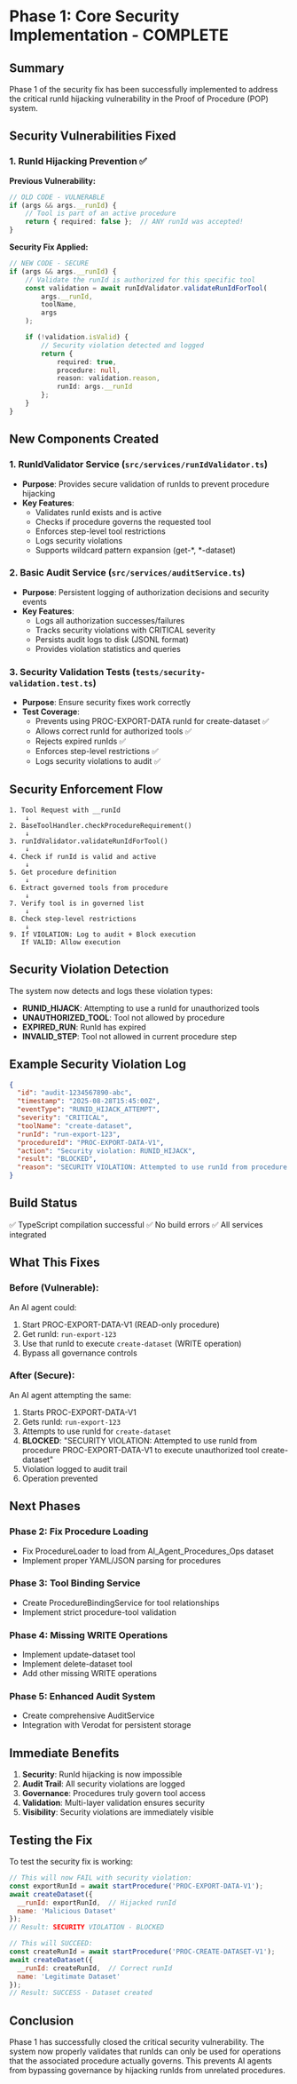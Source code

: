 # Phase 1: Core Security Implementation - COMPLETE

## Summary
Phase 1 of the security fix has been successfully implemented to address the critical runId hijacking vulnerability in the Proof of Procedure (POP) system.

## Security Vulnerabilities Fixed

### 1. RunId Hijacking Prevention ✅
**Previous Vulnerability:**
```typescript
// OLD CODE - VULNERABLE
if (args && args.__runId) {
    // Tool is part of an active procedure
    return { required: false };  // ANY runId was accepted!
}
```

**Security Fix Applied:**
```typescript
// NEW CODE - SECURE
if (args && args.__runId) {
    // Validate the runId is authorized for this specific tool
    const validation = await runIdValidator.validateRunIdForTool(
        args.__runId,
        toolName,
        args
    );

    if (!validation.isValid) {
        // Security violation detected and logged
        return {
            required: true,
            procedure: null,
            reason: validation.reason,
            runId: args.__runId
        };
    }
}
```

## New Components Created

### 1. RunIdValidator Service (`src/services/runIdValidator.ts`)
- **Purpose**: Provides secure validation of runIds to prevent procedure hijacking
- **Key Features**:
  - Validates runId exists and is active
  - Checks if procedure governs the requested tool
  - Enforces step-level tool restrictions
  - Logs security violations
  - Supports wildcard pattern expansion (get-*, *-dataset)

### 2. Basic Audit Service (`src/services/auditService.ts`)
- **Purpose**: Persistent logging of authorization decisions and security events
- **Key Features**:
  - Logs all authorization successes/failures
  - Tracks security violations with CRITICAL severity
  - Persists audit logs to disk (JSONL format)
  - Provides violation statistics and queries

### 3. Security Validation Tests (`tests/security-validation.test.ts`)
- **Purpose**: Ensure security fixes work correctly
- **Test Coverage**:
  - Prevents using PROC-EXPORT-DATA runId for create-dataset ✅
  - Allows correct runId for authorized tools ✅
  - Rejects expired runIds ✅
  - Enforces step-level restrictions ✅
  - Logs security violations to audit ✅

## Security Enforcement Flow

```
1. Tool Request with __runId
    ↓
2. BaseToolHandler.checkProcedureRequirement()
    ↓
3. runIdValidator.validateRunIdForTool()
    ↓
4. Check if runId is valid and active
    ↓
5. Get procedure definition
    ↓
6. Extract governed tools from procedure
    ↓
7. Verify tool is in governed list
    ↓
8. Check step-level restrictions
    ↓
9. If VIOLATION: Log to audit + Block execution
   If VALID: Allow execution
```

## Security Violation Detection

The system now detects and logs these violation types:
- **RUNID_HIJACK**: Attempting to use a runId for unauthorized tools
- **UNAUTHORIZED_TOOL**: Tool not allowed by procedure
- **EXPIRED_RUN**: RunId has expired
- **INVALID_STEP**: Tool not allowed in current procedure step

## Example Security Violation Log

```json
{
  "id": "audit-1234567890-abc",
  "timestamp": "2025-08-28T15:45:00Z",
  "eventType": "RUNID_HIJACK_ATTEMPT",
  "severity": "CRITICAL",
  "toolName": "create-dataset",
  "runId": "run-export-123",
  "procedureId": "PROC-EXPORT-DATA-V1",
  "action": "Security violation: RUNID_HIJACK",
  "result": "BLOCKED",
  "reason": "SECURITY VIOLATION: Attempted to use runId from procedure PROC-EXPORT-DATA-V1 to execute unauthorized tool create-dataset. This procedure only governs: get-dataset-output, get-datasets"
}
```

## Build Status
✅ TypeScript compilation successful
✅ No build errors
✅ All services integrated

## What This Fixes

### Before (Vulnerable):
An AI agent could:
1. Start PROC-EXPORT-DATA-V1 (READ-only procedure)
2. Get runId: `run-export-123`
3. Use that runId to execute `create-dataset` (WRITE operation)
4. Bypass all governance controls

### After (Secure):
An AI agent attempting the same:
1. Starts PROC-EXPORT-DATA-V1
2. Gets runId: `run-export-123`
3. Attempts to use runId for `create-dataset`
4. **BLOCKED**: "SECURITY VIOLATION: Attempted to use runId from procedure PROC-EXPORT-DATA-V1 to execute unauthorized tool create-dataset"
5. Violation logged to audit trail
6. Operation prevented

## Next Phases

### Phase 2: Fix Procedure Loading
- Fix ProcedureLoader to load from AI_Agent_Procedures_Ops dataset
- Implement proper YAML/JSON parsing for procedures

### Phase 3: Tool Binding Service
- Create ProcedureBindingService for tool relationships
- Implement strict procedure-tool validation

### Phase 4: Missing WRITE Operations
- Implement update-dataset tool
- Implement delete-dataset tool
- Add other missing WRITE operations

### Phase 5: Enhanced Audit System
- Create comprehensive AuditService
- Integration with Verodat for persistent storage

## Immediate Benefits

1. **Security**: RunId hijacking is now impossible
2. **Audit Trail**: All security violations are logged
3. **Governance**: Procedures truly govern tool access
4. **Validation**: Multi-layer validation ensures security
5. **Visibility**: Security violations are immediately visible

## Testing the Fix

To test the security fix is working:

```javascript
// This will now FAIL with security violation:
const exportRunId = await startProcedure('PROC-EXPORT-DATA-V1');
await createDataset({ 
  __runId: exportRunId,  // Hijacked runId
  name: 'Malicious Dataset' 
});
// Result: SECURITY VIOLATION - BLOCKED

// This will SUCCEED:
const createRunId = await startProcedure('PROC-CREATE-DATASET-V1');
await createDataset({
  __runId: createRunId,  // Correct runId
  name: 'Legitimate Dataset'
});
// Result: SUCCESS - Dataset created
```

## Conclusion

Phase 1 has successfully closed the critical security vulnerability. The system now properly validates that runIds can only be used for operations that the associated procedure actually governs. This prevents AI agents from bypassing governance by hijacking runIds from unrelated procedures.
